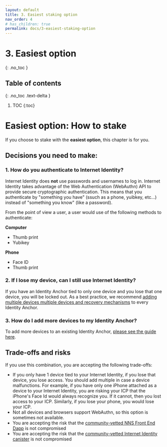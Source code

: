 ```yaml
---
layout: default
title: 3. Easiest staking option
nav_order: 4
# has_children: true
permalink: docs/3-easiest-staking-option
---
```


# 3. Easiest option
{: .no_toc }

## Table of contents
{: .no_toc .text-delta }

1. TOC
{:toc}

# Easiest option: How to stake

If you choose to stake with the **easiest option**, this chapter is for you.


## Decisions you need to make:

### 1. How do you authenticate to Internet Identity?

Internet Identity does **not** use passwords and usernames to log in. Internet Identity takes advantage of the Web Authentication (WebAuthn) API to provide secure cryptographic authentication. This means that you authenticate by "something you have" (ssuch as a phone, yuibkey, etc...) instead of "something you know" (like a password).

From the point of view a user, a user would use of the following methods to authenticate:

**Computer**

* Thumb print
* Yubikey

**Phone**

* Face ID
* Thumb print

### 2. If I lose my device, can I still use Internet Identity?

If you have an Identity Anchor tied to only one device and you lose that one device, you will be locked out. As a best practice, we recommend [adding multiple devices multiple devices and recovery mechanisms](https://sdk.dfinity.org/docs/ic-identity-guide/auth-how-to.html) to every Identity Anchor.

### 3. How do I add more devices to my Identity Anchor?

To add more devices to an existing Identity Anchor, [please see the guide here](https://sdk.dfinity.org/docs/ic-identity-guide/auth-how-to.html#_add_a_device).

## Trade-offs and risks

If you use this combination, you are accepting the following trade-offs:

* If you only have 1 device tied to your Internet Identity, if you lose that device, you lose access. You should add multiple in case a device malfunctions. For example, if you have only one iPhone attached as a device to your Internet Identity, you are risking your ICP that the iPhone's Face Id would always recognize you. If it cannot, then you lost access to your ICP. Similarly, if you lose your phone, you would lose your ICP.
* Not all devices and browsers support WebAuthn, so this option is sometimes not available.
* You are accepting the risk that the [community-vetted NNS Front End Dapp](https://github.com/dfinity/nns-dapp) is not compromised
* You are accepting the risk that the [community-vetted Internet Identity canister](https://medium.com/dfinity/verifying-the-internet-identity-code-a-walkthrough-c1dd7a53f883) is not compromised